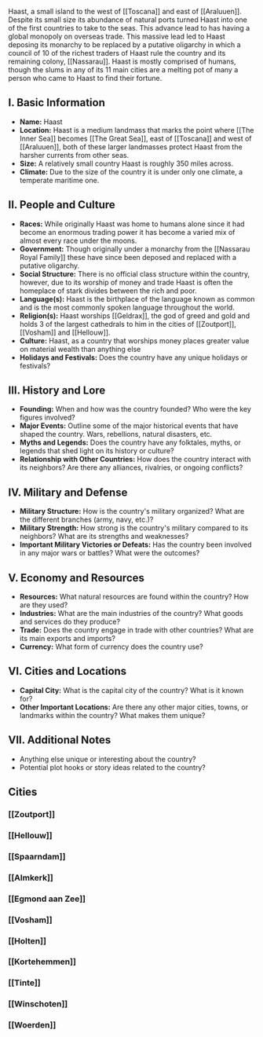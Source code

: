 Haast, a small island to the west of [[Toscana]] and east of [[Araluuen]]. Despite its small size its abundance of natural ports turned Haast into one of the first countries to take to the seas. This advance lead to has having a global monopoly on overseas trade. This massive lead led to Haast deposing its monarchy to be replaced by a putative oligarchy in which a council of 10 of the richest traders of Haast rule the country and its remaining colony, [[Nassarau]]. Haast is mostly comprised of humans, though the slums in any of its 11 main cities are a melting pot of many a person who came to Haast to find their fortune.

## **I. Basic Information**

- **Name:** Haast
- **Location:** Haast is a medium landmass that marks the point where [[The Inner Sea]] becomes [[The Great Sea]], east of [[Toscana]] and west of [[Araluuen]], both of these larger landmasses protect Haast from the harsher currents from other seas.
- **Size:** A relatively small country Haast is roughly 350 miles across.
- **Climate:** Due to the size of the country it is under only one climate, a temperate maritime one.

## **II. People and Culture**

- **Races:** While originally Haast was home to humans alone since it had become an enormous trading power it has become a varied mix of almost every race under the moons.
- **Government:** Though originally under a monarchy from the [[Nassarau Royal Family]] these have since been deposed and replaced with a putative oligarchy.
- **Social Structure:** There is no official class structure within the country, however, due to its worship of money and trade Haast is often the homeplace of stark divides between the rich and poor.
- **Language(s):** Haast is the birthplace of the language known as common and is the most commonly spoken language throughout the world.
- **Religion(s):** Haast worships [[Geldrax]], the god of greed and gold and holds 3 of the largest cathedrals to him in the cities of [[Zoutport]], [[Vosham]] and [[Hellouw]].
- **Culture:** Haast, as a country that worships money places greater value on material wealth than anything else
- **Holidays and Festivals:** Does the country have any unique holidays or festivals?

## **III. History and Lore**

- **Founding:** When and how was the country founded? Who were the key figures involved?
- **Major Events:** Outline some of the major historical events that have shaped the country. Wars, rebellions, natural disasters, etc.
- **Myths and Legends:** Does the country have any folktales, myths, or legends that shed light on its history or culture?
- **Relationship with Other Countries:** How does the country interact with its neighbors? Are there any alliances, rivalries, or ongoing conflicts?

## **IV. Military and Defense**

- **Military Structure:** How is the country's military organized? What are the different branches (army, navy, etc.)?
- **Military Strength:** How strong is the country's military compared to its neighbors? What are its strengths and weaknesses?
- **Important Military Victories or Defeats:** Has the country been involved in any major wars or battles? What were the outcomes?

## **V. Economy and Resources**

- **Resources:** What natural resources are found within the country? How are they used?
- **Industries:** What are the main industries of the country? What goods and services do they produce?
- **Trade:** Does the country engage in trade with other countries? What are its main exports and imports?
- **Currency:** What form of currency does the country use?

## **VI. Cities and Locations**

- **Capital City:** What is the capital city of the country? What is it known for?
- **Other Important Locations:** Are there any other major cities, towns, or landmarks within the country? What makes them unique?

## **VII. Additional Notes**

- Anything else unique or interesting about the country?
- Potential plot hooks or story ideas related to the country?
## Cities
### [[Zoutport]]
### [[Hellouw]]
### [[Spaarndam]]
### [[Almkerk]]
### [[Egmond aan Zee]]
### [[Vosham]]
### [[Holten]]
### [[Kortehemmen]]
### [[Tinte]]
### [[Winschoten]]
### [[Woerden]]
